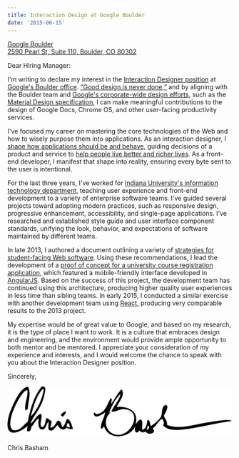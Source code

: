 ```yaml
---
title: Interaction Design at Google Boulder
date: '2015-06-15'
---
```


[Google Boulder](http://www.google.com/about/careers/locations/boulder/)  
[2590&nbsp;Pearl&nbsp;St, Suite&nbsp;110, Boulder,&nbsp;CO&nbsp;80302](https://www.google.com/maps/place/Google+Boulder/@40.021377,-105.261135,17z/data=!3m1!4b1!4m2!3m1!1s0x876bedd5d002a329:0x37fe387aa4a4eb7b)

Dear Hiring Manager:

I'm writing to declare my interest in the [Interaction Designer position](https://www.google.com/about/careers/search?#!t=jo&jid=121465001) at [Google's Boulder office](http://www.google.com/about/careers/locations/boulder/). <a href="http://www.google.com/design/about/"><q cite="http://www.google.com/design/about/">Good design is never done,</q></a> and by aligning with the Boulder team and [Google's corporate-wide design efforts](http://www.google.com/design/articles/welcome-to-the-new-google-design/), such as the [Material Design specification](https://www.google.com/design/spec/material-design/introduction.html), I can make meaningful contributions to the design of Google Docs, Chrome OS, and other user-facing productivity services.

I've focused my career on mastering the core technologies of the Web and how to wisely purpose them into applications. As an interaction designer, I [shape how applications should be and behave](/articles/storytellers/), guiding decisions of a product and service to [help people live better and richer lives](/articles/heartbeats/). As a front-end developer, I manifest that shape into reality, ensuring every byte sent to the user is intentional.

For the last three years, I've worked for [Indiana University's information technology department](https://uits.iu.edu/), teaching user experience and front-end development to a variety of enterprise software teams. I've guided several projects toward adopting modern practices, such as responsive design, progressive enhancement, accessibility, and single-page applications. I've researched and established style guide and user interface component standards, unifying the look, behavior, and expectations of software maintained by different teams.

In late 2013, I authored a document outlining a variety of [strategies for student-facing Web software](/articles/mobile-strategies-for-kuali-student/). Using these recommendations, I lead the development of a [proof of concept for a university course registration application](/work/#course-registration-proof-of-concept), which featured a mobile-friendly interface developed in [AngularJS](https://angularjs.org/). Based on the success of this project, the development team has continued using this architecture, producing higher quality user experiences in less time than sibling teams. In early 2015, I conducted a similar exercise with another development team using [React](https://facebook.github.io/react/), producing very comparable results to the 2013 project.

My expertise would be of great value to Google, and based on my research, it is the type of place I want to work. It is a culture that embraces design and engineering, and the environment would provide ample opportunity to both mentor and be mentored. I appreciate your consideration of my experience and interests, and I would welcome the chance to speak with you about the Interaction Designer position.

Sincerely,

<img src="/assets/signature.svg" alt="signature of Chris Basham" class="Article-signature">

Chris Basham
